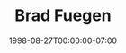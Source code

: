 ---
title: Brad Fuegen
date: 1998-08-27T00:00:00-07:00
tags:
  - eagle
description:
draft: false
---